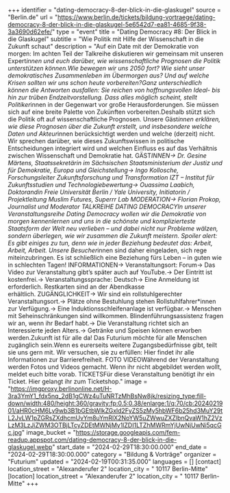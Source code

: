 +++
identifier = "dating-democracy-8-der-blick-in-die-glaskugel"
source = "Berlin.de"
url = "https://www.berlin.de/tickets/bildung-vortraege/dating-democracy-8-der-blick-in-die-glaskugel-5e6542d7-ea81-4685-9f38-3a3690d62efe/"
type = "event"
title = "Dating Democracy #8: Der Blick in die Glaskugel"
subtitle = "Wie Politik mit Hilfe der Wissenschaft in die Zukunft schaut"
description = "Auf ein Date mit der Demokratie von morgen: Im achten Teil der Talkreihe diskutieren wir gemeinsam mit unseren Expert*innen und euch darüber, wie wissenschaftliche Prognosen die Politik unterstützen können.Wie bewegen wir uns 2050 fort? Wie sieht unser demokratisches Zusammenleben im Übermorgen aus? Und auf welche Krisen sollten wir uns schon heute vorbereiten?Ganz unterschiedlich können die Antworten ausfallen: Sie reichen von hoffnungsvollen Ideal- bis hin zur trüben Endzeitvorstellung. Dass alles möglich scheint, stellt Politiker*innen in der Gegenwart vor große Herausforderungen. Sie müssen sich auf eine breite Palette von Zukünften vorbereiten.Deshalb stützt sich die Politik oft auf wissenschaftliche Prognosen. Unsere Gäst*innen erklären, wie diese Prognosen über die Zukunft erstellt, und insbesondere welche Daten und Akteur*innen berücksichtigt werden und welche (derzeit) nicht. Wir sprechen darüber, wie dieses Zukunftswissen in politische Entscheidungen integriert wird und welchen Einfluss es auf das Verhältnis zwischen Wissenschaft und Demokratie hat. GÄST*INNEN-> Dr. Gesine Märtens, Staatssekretärin im Sächsischen Staatsministerium der Justiz und für Demokratie, Europa und Gleichstellung-> Ingo Kollosche, Forschungsleiter Zukunftsforschung und Transformation IZT – Institut für Zukunftsstudien und Technologiebewertung-> Ouassima Laabich, Doktorandin Freie Universität Berlin / Yale University, Initiatorin / Projektleitung Muslim Futures, Superrr Lab MODERATION-> Florian Prokop, Journalist und Moderator TALKREIHE DATING DEMOCRACYIn unserer Veranstaltungsreihe Dating Democracy wollen wir die Demokratie von morgen kennenlernen und uns in die schönste und komplizierteste Staatsform der Welt neu verlieben – und dabei nicht nur Probleme wälzen, sondern überlegen, wie wir zusammen die Zukunft meistern. Spoiler alert: Es gibt einiges zu tun, denn wie in jeder Beziehung bedeutet das: Arbeit, Arbeit, Arbeit. Unsere Besucher*innen sind daher eingeladen, sich rege miteinzubringen. Es ist schließlich eine Beziehung fürs Leben – in guten wie in schlechten Tagen! INFORMATIONEN-> Veranstaltungsort: Forum-> Das Video zur Veranstaltung gibt’s später auch auf YouTube.-> Der Eintritt ist kostenfrei.-> Veranstaltungssprache: Deutsch-> Eine Anmeldung ist erforderlich. Restkarten sind an der Abendkasse erhältlich. ZUGÄNGLICHKEIT-> Wir sind ein rollstuhlgerechter Veranstaltungsort.-> Plätze ohne Bestuhlung stehen Rollstuhlfahrer*innen zur Verfügung.-> Eine Induktionsschleifenanlage ist verfügbar.-> Menschen mit Seheinschränkungen sind willkommen. Blindenführungsassistenz fragen wir an, wenn ihr Bedarf habt.-> Die Veranstaltung richtet sich an Interessierte jeden Alters.-> Getränke und Speisen können erworben werden.Zukunft ist für alle da! Das Futurium möchte für alle Menschen zugänglich sein.Wenn es eurerseits weitere Zugangsbedürfnisse gibt, teilt sie uns gern mit. Wir versuchen, sie zu erfüllen: Hier findet ihr alle Informationen zur Barrierefreiheit. FOTO  VIDEOWährend der Veranstaltung werden Fotos und Videos gemacht. Wenn ihr nicht abgebildet werden wollt, meldet euch bitte vorab. TICKETSFür diese Veranstaltung benötigt ihr ein Ticket. Hier gelangt ihr zum Ticketshop."
image = "https://imgproxy.berlinonline.net/H-3ra3YmY1_fdx5nq_2dB1gCWz4uTuNRTzMhBsNw8jk/resizing_type:fill-down/width:480/height:360/gravity:fp:0.5:0.38/enlarge:1/q:70/cb:2024021901/aHR0cHM6Ly9wb3B1bGEtbWlkZGxld2FyZS5zMy5hbWF6b25hd3MuY29tL2JvLW1pZGRsZXdhcmUvYm8uYmRlX2NoYW5uZWwuZXZlbnQvaW1hZ2VzLzM3LzJiZWM3OTBjLTcyZDEtMWNjMy1lZDI1LTZhMWRmYjUwNjUwNi5qcGc.jpg"
image_bucket = "https://storage.googleapis.com/fem-readup.appspot.com/dating-democracy-8-der-blick-in-die-glaskugel.webp"
start_date = "2024-02-29T18:30:00.000"
end_date = "2024-02-29T18:30:00.000"
category = "Bildung & Vorträge"
organizer = "Futurium"
updated = "2024-02-19T00:31:35.000"
languages = []
[contact]
location_street = "Alexanderufer 2"
location_city = " 10117 Berlin-Mitte"
[location]
location_street = "Alexanderufer 2"
location_city = " 10117 Berlin-Mitte"
+++